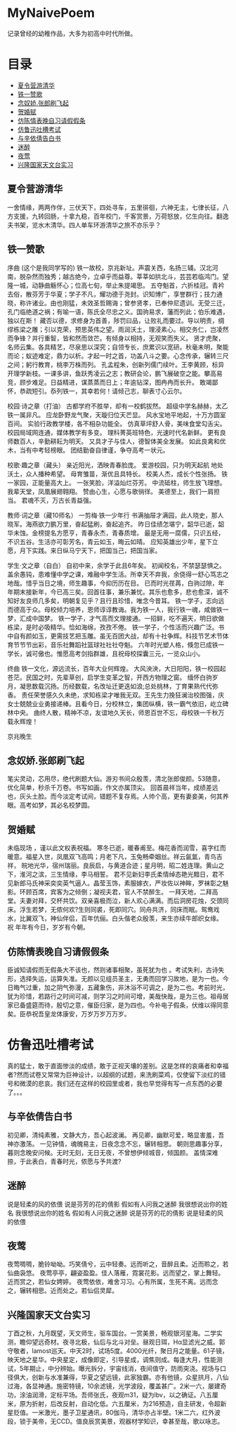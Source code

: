 # MyNaivePoem
记录曾经的幼稚作品，大多为初高中时代所做。

# 目录
* [夏令营游清华](#夏令营游清华)
* [铁一赞歌](#铁一赞歌)
* [念奴娇.张郎刷飞起](#念奴娇.张郎刷飞起)
* [贺婚赋](#贺婚赋)
* [仿陈情表晚自习请假假条](#仿陈情表晚自习请假假条)
* [仿鲁迅吐槽考试](#仿鲁迅吐槽考试)
* [与辛依倩告白书](#与辛依倩告白书)
* [迷醉](#迷醉)
* [夜莺](#夜莺)
* [兴隆国家天文台实习](#兴隆国家天文台实习)

## 夏令营游清华
一舍情缘，两两作伴，三伏天下，四处寻车，五里徘徊，六神无主，七律长征，八方支援，九转回肠，十拿九稳，百年校门，千客赏景，万荷怒放，亿生向往。翻逸夫书架，览水木清华。四人单车环游清华之旅不亦乐乎？

## 铁一赞歌
序曲 (这个是我同学写的)
铁一故校，京兆新址。声震关西，名扬三辅。汉北河南，脱杂然而独秀；越古绝今，立卓乎而益尊。莘莘如拱北斗，芸芸若临鸿门。望隆一城，动静曲觞怀心；位高七旬，举止朱提竭思。
五夺魁首，六折桂冠。青衿去俗，散芬芳于华夏；学子不凡，耀功德于尧封。识知博广，享誉群行；技力通晓，称许诸业。由也刚猛，未效圣哲赐诲；曾参贤孝，已奉仲尼遗训。无受三迁，孔门临绝道之祸；有喻一语，陈氏全尽忠之义。国驹易求，藩而列此；伯乐难遇，独以在斯！
藏否以德，求修身为首善，陟罚曰品，让败礼而要过。导以明责，绸缪栋梁之雕；引以克荣，预思英伟之望。雨润沃土，理浸素心。相交务仁，岂凌然而争锋？并行重智，皆和然而敛芒。有倾身以相持，无观笑而失义。
贤才虎聚，名师云集。各具精艺，尽泉思以深究；自领专长，庶累识以宽研。秋毫未明，聚能而论；蚁迹难定，鼎力以析。才起一时之首，功盖八斗之要。心念传承，辗转三尺之间；躬行教育，桃李万株而列。
孔孟程朱，创新列儒门续叶。王李黄顾，标异开理学新枝。一课多讲，鱼跃秀凌云之志；教研会论，鹏飞展破空之能。攀高易竞，顾步难足。日益精进，谋蒸蒸而日上；年逾钻深，图冉冉而长升。
敢竭鄙怀，恭疏短引。忝列铁一，其幸若何！请倾己志，聊表寸心云尔。

校园·诗之章（打油）
古都学府不胜举，却有一校鹤拔然。
超级中学名赫赫，太乙铁一属非凡。
应龙卧野龙气聚，天璇归位天芒显。
风水宝地平地起，十万方圆室百间。
实验行政教学楼，各不相杂功能全。
仿真草坪舒人骨，美味食堂勾舌尖。
校园局域网连通，媒体教学有多变。
理科菁英班特色，光速时代名新鲜。
更有良师数百人，辛勤耕耘为明天。
又具才子与佳人，德智体美全发展。
如此良禽和优木，当有中考轻榜眼。
团结勤奋自律谨，争夺高考一状元。

校歌·趣之章（藏头）
亲近阳光，洒映青春脸庞。
爱游校园，只为明天起航
地处沃土，众人播种希望。
母育雏苗，渐优且具特长。
校美人杰，成长个性张扬。
铁一家园，正能量高大上。
一张笑脸，洋溢灿烂芬芳。
中流砥柱，师生放飞理想。
我辈天堂，凤凰展翅翱翔。
赞由心生，心愿与歌徜徉。
美德至上，我们一肩担当。
君魂不灭，万古长青益强。

教师·词之章（藏10师名）
一剪梅·铁一少年行
书满抽屉才满园，此人晓史，那人晓军。海燕欲力鹏万里，奋起猛刷，奋起追齐。
昨日佳绩怎堪宁，韶华已逝，韶华未蚀。金榜提名方愿亨，青春永杰，青春质增。
最是无用一腐儒，只识五经，不识五谷。生活亦可彰芳名，青云如玉，晦云如晴。
应知英雄出少年，星下立愿，月下实践。来日纵马宁天下，把国当己，把国当家。

学生·文之章（自白）
自初中来，余学于此且6年矣。
初闻校名，不禁瑟瑟惧之。盖余愚钝，患难懂中学之课，难融中学生活。所幸天不弃我，余侥得一舒心笃志之地哉。惜乎当日之境，师生趣事，今抑历历在目。
已而时光荏苒，白驹过隙，年年期末接新年，今已高三矣。回首往事，兼乐兼忧。其乐也愈多，悲也愈深，诚不知好友良师几多矣，明朝复见乎？且行且珍惜，唯念今昔耳。
铁一学子，志向远而德高于众。母校倾力培养，恩师谆谆教诲。我为铁一人，我行铁一魂，咸做铁一梦，汇成中国梦。
铁一学子，才气高而文理接通。一招鲜，吃不遍天，明日欲做栋梁，是时必吸精华。恰如海绵，孜孜不倦。 
铁一学子，个性活而兴趣广泛。书中自有颜如玉，更需技艺把玉雕。虽无百团大战，却有十社争辉。科技节艺术节体育节节节出彩，音乐社舞蹈社篮球社社社夺魁。
六年时光塑人格，倏忽已成铁一学长，诚可傲也。惟愿高考剑指群雄，且祝母校探囊三元，一览众山小。                      

终曲
铁一文化，源远流长，百年大业何辉煌。
大风泱泱，大日阳阳，铁一校园起苍茫。民国之时，先辈草创，启学生变革之智，开西方物理之窗。
缅怀白驹岁月，凝思数载沉扬。历经数载，名改址迁更迭如浪;总处桃林，丁育果熟代代弥香。
责任荣誉感久久未绝，求知栋梁才唯我无双。王先生力挽狂澜治校图强，庆女士兢兢业业勇接递棒。且看今日，分校林立，集团纵横，铁一霸气依旧，屹立碑林中央。
曲终人散，精神不凉，友谊地久天长，师恩百世不忘，母校铁一千秋万载永辉煌！
        
  京兆晚生 
        
## 念奴娇.张郎刷飞起
笔尖灵动，芯用尽，绝代刷题大仙。游刃书间众殷羡，清北张郎俊颜。53随意，优化简单，秒杀千万卷。书写如画，作文亦属顶尖。
回首晨祥当年，成绩差远也，灰头土脸。而今淡定考试间，错题不复存焉。人帅个高，更有妻妾美，何其养眼。高考如梦，其必名校梦圆。

## 贺婚赋
未临现场 ，谨以此文权表祝福。
寒冬已逝，暖春甫至。梅花香而润雪，喜字红而暖意。福星入世，凤凰双飞高鸣；月老下凡，玉兔畅牵姻丝。祥云氤氲，青鸟吉祥， 皖地光华，宿州瑞丽。良辰启，与黄道合迹；星月明，昭二姓连理。黄山之下，淮河之滨，三生情缘，李马相誓。
君不见新妇李氏柔情绰态艳光黯日，君不见新郎马氏神采奕奕英气逼人。晶莹玉饰，素服嫁衣，严妆佐以神眸，罗袜彰之魅影。环顾百席，宾客为之倾倒；凝视夫君，官人不禁醉生。
一拜天地，二拜高堂。夫妻对拜，交杯共饮。双亲喜极而泣，新人欢心满满。而后洞房花烛，交颈同床。浮生若梦，无侬何欢?生则同裘，死即同穴。同舟共济，同床而眠。鸳鸯戏水，比翼双飞，神仙伴侣，百年伉俪。白头偕老众殷羡，来生亦续牛郎织女缘。
祝 年年有今日，岁岁有今朝。

## 仿陈情表晚自习请假假条
臣诚知请假而无假条大不该也，然则诸事相聚，虽死犹为也 。考试失利，古诗失形，选择失运，运算失准。无颜以见组员圣主，无勇而回学习故地，是为一也。今日晦气过重，加之阴气弥漫，五藏象伤，非沐浴不可调之，是为二也。考前时光，犹为珍惜，若路行之时间可减，则学习之时间可增，美哉快哉，是为三也。祖母居家已备盛筵而待，殷切之意，催臣归家，是为四也。今补电子假条，伏维以得同意矣。臣恭祝吾皇龙体康安，万岁万岁万万岁。

# 仿鲁迅吐槽考试
真的猛士，敢于直面惨淡的成绩，敢于正视天壤的差别。这是怎样的哀痛者和幸福者?然而试卷又常常为巨神设计，以超纲的试题，来洗刷菜鸡，仅使留下淡红的错号和微漠的悲哀。我们还在这样的校园里或者，我也早觉得有写一点东西的必要了。。。

## 与辛依倩告白书
初见卿，清纯素雅，文静大方，吾心起波澜。
再见卿，幽默可爱，略显害羞，吾神亦激荡。
一见钟情，魂魄易主，日夜念念不忘，辗转相思。
朝则思趣事分享，暮则念晚安问候。无时无刻，无日无夜，不曾想伊倾城音，倾国颜。
盖情深难捺，于此表白，青春时光，侬愿与予共渡?

## 迷醉
说是轻柔的风的依偎
说是芬芳的花的倩影
假如有人问我之迷醉
我很想说出你的姓名
我很想说出你的姓名
假如有人问我之迷醉
说是芬芳的花的倩影
说是轻柔的风的依偎

## 夜莺
夜莺啁啁，脆铃呦呦。巧笑倩兮，云中轻奏。远而听之，音醉且柔。近而聆之，若仙曲袅悠。
夜莺亭亭，翩姿盈盈。佳人落雁，霓裳花影。远而望之，掌上舞轻。近而赏之，若仙女娉婷。
夜莺依依，难舍习习。心有所属，生死不离。远而念之，辗转相思。近而处之。若仙侣灵犀。

## 兴隆国家天文台实习

丁酉之秋，九月既望，天文师生，驱车国台。一赏美景，畅观银河星海。二学实测，瞻仰望远奇材。夜寻北极，仙后与北斗对垒。昼观日珥，Hα显滤光之威。郭守敬者，lamost巡天。中天2时，试场5度。4000光纤，聚日月之能量。61子镜，映天地之星华。中央星定，成像即定，引导星成，调焦则成。每逢大月，性能测试，5年期止，中分辨始。曝光拆分，宇宙线消，夜间值守，防雨突浇。视场与口径俱大，创新与水准兼得，华夏之望远镜，此家独霸。亦有他镜，众星拱月，八仙过海，各显神通。施密特镜，10余滤镜，光学波段，覆盖甚广。2米一六，屡建奇功，涂油润滑，定标平场。吾师张氏，夜观m31，疑为lbv，以之确证。八五厘米，原为折射，后改反射，自动化低。六五厘米，为216预造，自主研发，令超新星贬值。一米激光，墨子卫星通讯，80伽马，清华亦占半壁。1米二六，红外波段，锁于美帝，无CCD。值良辰赏美景，观器材学知识，幸甚至哉，歌以咏志。



